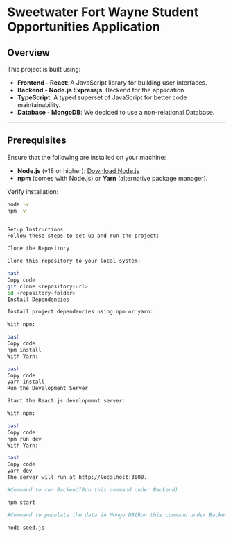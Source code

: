 # Sweetwater Fort Wayne Student Opportunities Application

## Overview

This project is built using:
- **Frontend - React**: A JavaScript library for building user interfaces.
- **Backend - Node.js Expressjs**: Backend for the application
- **TypeScript**: A typed superset of JavaScript for better code maintainability.
- **Database - MongoDB**: We decided to use a non-relational Database.

---

## Prerequisites

Ensure that the following are installed on your machine:

- **Node.js** (v18 or higher): [Download Node.js](https://nodejs.org/)
- **npm** (comes with Node.js) or **Yarn** (alternative package manager).

Verify installation:

```bash
node -v
npm -v


Setup Instructions
Follow these steps to set up and run the project:

Clone the Repository

Clone this repository to your local system:

bash
Copy code
git clone <repository-url>
cd <repository-folder>
Install Dependencies

Install project dependencies using npm or yarn:

With npm:

bash
Copy code
npm install
With Yarn:

bash
Copy code
yarn install
Run the Development Server

Start the React.js development server:

With npm:

bash
Copy code
npm run dev
With Yarn:

bash
Copy code
yarn dev
The server will run at http://localhost:3000.

#Command to run Backend(Run this command under Backend)

npm start

#Command to populate the data in Mongo DB(Run this command under Backend)

node seed.js
